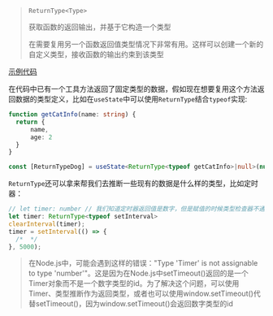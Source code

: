 > `ReturnType<Type>`
> 
> 获取函数的返回输出，并基于它构造一个类型
> 
> 在需要复用另一个函数返回值类型情况下非常有用。这样可以创建一个新的自定义类型，接收函数的输出约束到该类型

[示例代码](https://codesandbox.io/s/tsgong-ju-lei-xing-pc65yr?file=/src/index.tsx)

在代码中已有一个工具方法返回了固定类型的数据，假如现在想要复用这个方法返回数据的类型定义，比如在`useState`中可以使用`ReturnType`结合`typeof`实现:
```ts
function getCatInfo(name: string) {
  return {
      name,
      age: 2
  }
}

const [ReturnTypeDog] = useState<ReturnType<typeof getCatInfo>|null>(null)
```

`ReturnType`还可以拿来帮我们去推断一些现有的数据是什么样的类型，比如定时器：
```ts
// let timer: number // 我们知道定时器返回值是数字，但是赋值的时候类型检查器不通过！
let timer: ReturnType<typeof setInterval>
clearInterval(timer);
timer = setInterval(() => {
  /*  */
}, 5000);

```

> 在Node.js中，可能会遇到这样的错误："Type 'Timer' is not assignable to type 'number'"。这是因为在Node.js中setTimeout()返回的是一个Timer对象而不是一个数字类型的id。为了解决这个问题，可以使用Timer、类型推断作为返回类型，或者也可以使用window.setTimeout()代替setTimeout()，因为window.setTimeout()会返回数字类型的id

